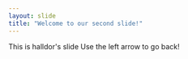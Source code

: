 ```yaml
---
layout: slide
title: "Welcome to our second slide!"
---
```

This is halldor's slide
Use the left arrow to go back!